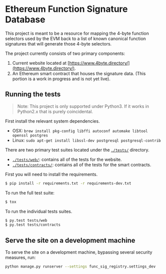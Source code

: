 # Ethereum Function Signature Database

This project is meant to be a resource for mapping the 4-byte function
selectors used by the EVM back to a list of known canonical function signatures
that will generate those 4-byte selectors.

The project currently consists of two primary components:

1. Current website located at [https://www.4byte.directory/](https://www.4byte.directory/).
2. An Ethereum smart contract that houses the signature data. (This portion is
   a work in progress and is not yet live).


## Running the tests

> Note: This project is only supported under Python3.  If it works in Python2.x that is purely coincidental.

First install the relevant system dependencies.

* OSX: `brew install pkg-config libffi autoconf automake libtool openssl postgres`
* Linux: `sudo apt-get install libssl-dev postgresql postgresql-contrib`

There are two primary test suites located under the [`./tests/`](./tests/)
directory.

* [`./tests/web/`](./tests/web/): contains all of the tests for the website.
* [`./tests/contracts/`](./tests/contracts/): contains all of the tests for the
  smart contracts.

First you will need to install the requirements.

```bash
$ pip install -r requirements.txt -r requirements-dev.txt
```

To run the full test suite:

```bash
$ tox
```

To run the individual tests suites.

```bash
$ py.test tests/web
$ py.test tests/contracts
```

## Serve the site on a development machine

To serve the site on a development machine, bypassing several security measures, run:

```bash
python manage.py runserver --settings func_sig_registry.settings_dev
```
